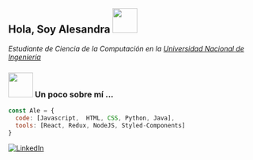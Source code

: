 <h2> Hola, Soy Alesandra <img src="https://media.giphy.com/media/LTNnBVqQFeEVq20LHg/giphy.gif" width="50"></h2>

<p><em>Estudiante de Ciencia de la Computación en la <a href="https://www.uni.edu.pe/">Universidad Nacional de Ingeniería </a></em></p>

### <img src="https://media.giphy.com/media/3oEjI1HX6X3Z2qU8Lu/giphy.gif" width="50"> Un poco sobre mí ... 

```javascript
const Ale = {
  code: [Javascript,  HTML, CSS, Python, Java],
  tools: [React, Redux, NodeJS, Styled-Components]
}
```
<a href="www.linkedin.com/in/alesandra-yagi/" target="_blank"><img alt="LinkedIn" src="https://img.shields.io/badge/LinkedIn-blue?style=flat&logo=linkedin"></a>

<!--
**AleYV/AleYV** is a ✨ _special_ ✨ repository because its `README.md` (this file) appears on your GitHub profile.

Here are some ideas to get you started:

- 🔭 I’m currently working on ...
- 🌱 I’m currently learning ...
- 👯 I’m looking to collaborate on ...
- 🤔 I’m looking for help with ...
- 💬 Ask me about ...
- 📫 How to reach me: ...
- 😄 Pronouns: ...
- ⚡ Fun fact: ...
-->
